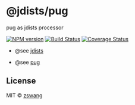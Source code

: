 # @jdists/pug

pug as jdists processor

[![NPM version][npm-image]][npm-url] [![Build Status][travis-image]][travis-url] [![Coverage Status][coverage-image]][coverage-url]

* @see [jdists](https://github.com/zswang/jdists)

* @see [pug](https://github.com/pugjs/pug)

## License

MIT © [zswang](http://weibo.com/zswang)

[npm-url]: https://badge.fury.io/js/%40jdists%2Fpug
[npm-image]: https://badge.fury.io/js/%40jdists%2Fpug.svg
[travis-url]: https://travis-ci.org/jdists/pug
[travis-image]: https://travis-ci.org/jdists/pug.svg?branch=master
[coverage-url]: https://coveralls.io/github/jdists/pug?branch=master
[coverage-image]: https://coveralls.io/repos/jdists/pug/badge.svg?branch=master&service=github